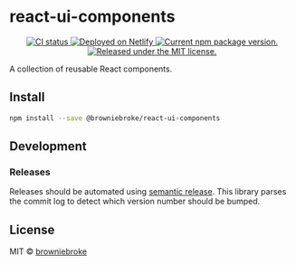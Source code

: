 # react-ui-components

<p align="center">
  <a href="https://github.com/browniebroke/react-ui-components/actions/workflows/ci.yml">
    <img alt="CI status" src="https://img.shields.io/github/actions/workflow/status/browniebroke/react-ui-components/ci.yml?branch=main&label=CI&logo=github&style=flat-square">
  </a>
  <a href="https://app.netlify.com/sites/browniebroke-ui/deploys">
    <img src="https://img.shields.io/netlify/8cd37925-c674-4e4d-90b6-10f583f97d99?label=Netlify&logo=netlify&logoColor=white&style=flat-square" alt="Deployed on Netlify"/>
  </a>
  <a href="https://www.npmjs.com/package/@browniebroke/react-ui-components">
    <img src="https://img.shields.io/npm/v/@browniebroke/react-ui-components.svg?logo=npm&logoColor=white&style=flat-square" alt="Current npm package version." />
  </a>
  <a href="https://github.com/browniebroke/react-ui-components/blob/master/LICENSE">
    <img src="https://img.shields.io/badge/license-MIT-blue.svg?style=flat-square" alt="Released under the MIT license." />
  </a>
</p>

A collection of reusable React components.

## Install

```bash
npm install --save @browniebroke/react-ui-components
```

## Development

### Releases

Releases should be automated using [semantic release](https://github.com/semantic-release/semantic-release).
This library parses the commit log to detect which version number should be bumped.

## License

MIT © [browniebroke](https://github.com/browniebroke)
